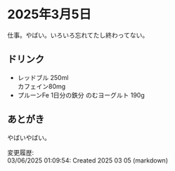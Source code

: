 # 2025年3月5日

仕事。やばい。いろいろ忘れてたし終わってない。

## ドリンク

- レッドブル 250ml  
カフェイン80mg
- プルーンFe 1日分の鉄分 のむヨーグルト 190g

## あとがき

やばいやばい。

変更履歴:  
03/06/2025 01:09:54: Created 2025 03 05 (markdown)  
